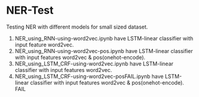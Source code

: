 
# NER-Test
Testing NER with different models for small sized dataset.
1. NER_using_RNN-using-word2vec.ipynb have LSTM-linear classifier with input feature word2vec.
2. NER_using_RNN-using-word2vec-pos.ipynb have LSTM-linear classifier with input features word2vec & pos(onehot-encode).
3. NER_using_LSTM_CRF-using-word2vec.ipynb have LSTM-linear classifier with input features word2vec.
4. NER_using_LSTM_CRF-using-word2vec-posFAIL.ipynb have LSTM-linear classifier with input features word2vec & pos(onehot-encode). FAIL
